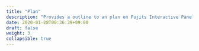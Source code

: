 ```yaml
---
title: "Plan"
description: "Provides a outline to an plan on Fujits Interactive Panel."
date: 2020-01-28T00:36:39+09:00
draft: false
weight: 3
collapsible: true
---
```


